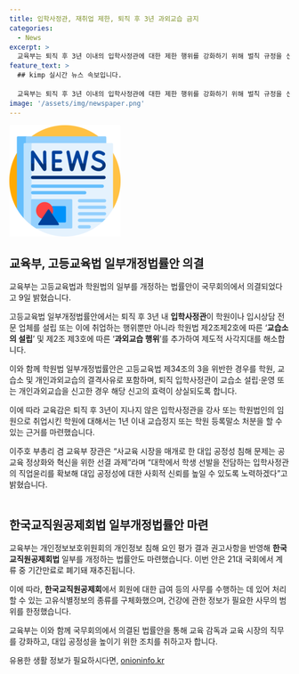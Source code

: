 ```yaml
---
title: 입학사정관, 재취업 제한, 퇴직 후 3년 과외교습 금지
categories:
  - News
excerpt: >
  교육부는 퇴직 후 3년 이내의 입학사정관에 대한 제한 행위를 강화하기 위해 벌칙 규정을 신설하는 고등교육법 일부개정법률안을 국무회의에서 의결했다. 행정처분, 교습소 설립, 과외교습 행위에 대한 제한사항을 추가하여 제도적 빈틈을 해소하고, 대입 공정성을 높이기 위한 노력을 강조했다. 이와 함께 한국교직원공제회법 일부개정법률안도 마련되었으며, 해당 내용은 국회에서 재추진될 예정이다.
feature_text: >
  ## kimp 실시간 뉴스 속보입니다.

  교육부는 퇴직 후 3년 이내의 입학사정관에 대한 제한 행위를 강화하기 위해 벌칙 규정을 신설하는 고등교육법 일부개정법률안을 국무회의에서 의결했다. 행정처분, 교습소 설립, 과외교습 행위에 대한 제한사항을 추가하여 제도적 빈틈을 해소하고, 대입 공정성을 높이기 위한 노력을 강조했다. 이와 함께 한국교직원공제회법 일부개정법률안도 마련되었으며, 해당 내용은 국회에서 재추진될 예정이다.
image: '/assets/img/newspaper.png'
---
```


<p><img src="/assets/img/newspaper.png" alt="kimplant 속보" /></p>

<h2 data-ke-size="size26">교육부, 고등교육법 일부개정법률안 의결</h2>

<p>교육부는 고등교육법과 학원법의 일부를 개정하는 법률안이 국무회의에서 의결되었다고 9일 밝혔습니다.</p>

<p data-ke-size="size16">고등교육법 일부개정법률안에서는 퇴직 후 3년 내 <b>입학사정관</b>이 학원이나 입시상담 전문 업체를 설립 또는 이에 취업하는 행위뿐만 아니라 학원법 제2조제2호에 따른 ‘<b>교습소의 설립</b>’ 및 제2조 제3호에 따른 ‘<b>과외교습 행위</b>’를 추가하여 제도적 사각지대를 해소합니다.</p>

<p>이와 함께 학원법 일부개정법률안은 고등교육법 제34조의 3을 위반한 경우를 학원, 교습소 및 개인과외교습의 결격사유로 포함하며, 퇴직 입학사정관이 교습소 설립·운영 또는 개인과외교습을 신고한 경우 해당 신고의 효력이 상실되도록 합니다.</p>

<p>이에 따라 교육감은 퇴직 후 3년이 지나지 않은 입학사정관을 강사 또는 학원법인의 임원으로 취업시킨 학원에 대해서는 1년 이내 교습정지 또는 학원 등록말소 처분을 할 수 있는 근거를 마련했습니다.</p>

<p>이주호 부총리 겸 교육부 장관은 “사교육 시장을 매개로 한 대입 공정성 침해 문제는 공교육 정상화와 혁신을 위한 선결 과제”라며 “대학에서 학생 선발을 전담하는 입학사정관의 직업윤리를 확보해 대입 공정성에 대한 사회적 신뢰를 높일 수 있도록 노력하겠다”고 밝혔습니다.
<br><br></p>

<h2 data-ke-size="size26">한국교직원공제회법 일부개정법률안 마련</h2>

<p>교육부는 개인정보보호위원회의 개인정보 침해 요인 평가 결과 권고사항을 반영해 <b>한국교직원공제회법</b> 일부를 개정하는 법률안도 마련했습니다. 이번 안은 21대 국회에서 계류 중 기간만료로 폐기돼 재추진됩니다.</p>

<p>이에 따라, <b>한국교직원공제회</b>에서 회원에 대한 급여 등의 사무를 수행하는 데 있어 처리할 수 있는 고유식별정보의 종류를 구체화했으며, 건강에 관한 정보가 필요한 사무의 범위를 한정했습니다.</p>

<p>교육부는 이와 함께 국무회의에서 의결된 법률안을 통해 교육 감독과 교육 시장의 직무를 강화하고, 대입 공정성을 높이기 위한 조치를 취하고자 합니다.</p>
유용한 생활 정보가 필요하시다면, <a href="https://onioninfo.kr" rel="dofollow">onioninfo.kr</a>


